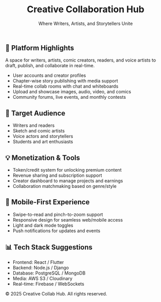 <!DOCTYPE html>
<html lang="en">
<head>
  <meta charset="UTF-8" />
  <meta name="viewport" content="width=device-width, initial-scale=1.0" />
</head>
<body>
  <header>
    <h1>Creative Collaboration Hub</h1>
    <p>Where Writers, Artists, and Storytellers Unite</p>
  </header>

  <section>
    <h2>🚀 Platform Highlights</h2>
    <div class="highlight">
      A space for writers, artists, comic creators, readers, and voice artists to draft, publish, and collaborate in real-time.
    </div>
    <ul>
      <li>User accounts and creator profiles</li>
      <li>Chapter-wise story publishing with media support</li>
      <li>Real-time collab rooms with chat and whiteboards</li>
      <li>Upload and showcase images, audio, video, and comics</li>
      <li>Community forums, live events, and monthly contests</li>
    </ul>

  <h2>🎯 Target Audience</h2>
    <ul>
      <li>Writers and readers</li>
      <li>Sketch and comic artists</li>
      <li>Voice actors and storytellers</li>
      <li>Students and art enthusiasts</li>
    </ul>

  <h2>💡 Monetization & Tools</h2>
    <ul>
      <li>Token/credit system for unlocking premium content</li>
      <li>Revenue sharing and subscription support</li>
      <li>Creator dashboard to manage projects and earnings</li>
      <li>Collaboration matchmaking based on genre/style</li>
    </ul>

  <h2>📱 Mobile-First Experience</h2>
    <ul>
      <li>Swipe-to-read and pinch-to-zoom support</li>
      <li>Responsive design for seamless web/mobile access</li>
      <li>Light and dark mode toggles</li>
      <li>Push notifications for updates and events</li>
    </ul>

  <h2>📊 Tech Stack Suggestions</h2>
    <ul>
      <li>Frontend: React / Flutter</li>
      <li>Backend: Node.js / Django</li>
      <li>Database: PostgreSQL / MongoDB</li>
      <li>Media: AWS S3 / Cloudinary</li>
      <li>Real-time: Firebase / WebSockets</li>
    </ul>
  </section>

  <footer>
    <p>&copy; 2025 Creative Collab Hub. All rights reserved.</p>
  </footer>
</body>
</html>
